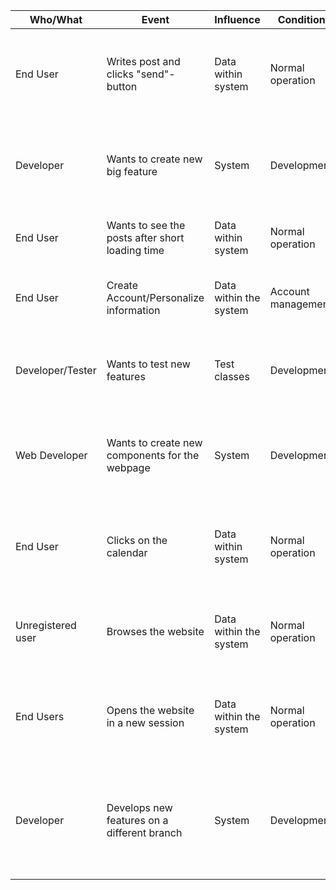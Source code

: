 | Who/What | Event | Influence | Condition | Action | Measurement |  
| - | - | - | - | - | - |
| End User | Writes post and clicks "send"-button | Data within system | Normal operation | End User gets visible notification whether post has been saved successfully  | Visual feedback |
| Developer | Wants to create new big feature | System  | Development | Adding the feature without negatively impacting the existing system | CI/CD-Pipelines still work successfully |
| End User | Wants to see the posts after short loading time | Data within system | Normal operation | Data on the webpage should load "instantly" | Request-Response time max. 5 sec |
| End User | Create Account/Personalize information | Data within the system | Account management | Data should be stored securely and conform to local laws | System structure (password hashing, etc...) |
| Developer/Tester | Wants to test new features | Test classes | Development | Tests should be added quick and cover most important areas | High test coverage in short amount of time (depends on application) |
| Web Developer | Wants to create new components for the webpage | System |  Development | Adding new components shouldn't be too difficult, reusability of other components | Relatively short development time for similar features |
| End User | Clicks on the calendar  | Data within system | Normal operation | Events on calendar are up-to-date and consistent with other users | Checking the state on different devices, database monitoring |
| Unregistered user | Browses the website | Data within the system | Normal operation | Unregistered user gets to know which features he can't use or is restricted | Implementing visual reminder, manual UI-Tests |
| End Users | Opens the website in a new session | Data within the system | Normal operation | Opening different pages except the feed page shouldn't take too long | Measuring asynchronous loading while the feed page is shown |
| Developer | Develops new features on a different branch | System | Development | Developer can develop new features without manually checking the state of the product | automated CI/CD pipeline checking the state of the project |  
